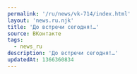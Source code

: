 ```yaml
---
permalink: '/ru/news/vk-714/index.html'
layout: 'news.ru.njk'
title: 'До встречи сегодня!…'
source: ВКонтакте
tags:
  - news_ru
description: 'До встречи сегодня!…'
updatedAt: 1366360834
---
```

